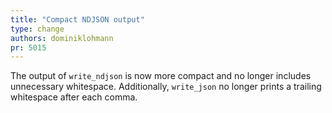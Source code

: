 ```yaml
---
title: "Compact NDJSON output"
type: change
authors: dominiklohmann
pr: 5015
---
```


The output of `write_ndjson` is now more compact and no longer includes
unnecessary whitespace. Additionally, `write_json` no longer prints a trailing
whitespace after each comma.
